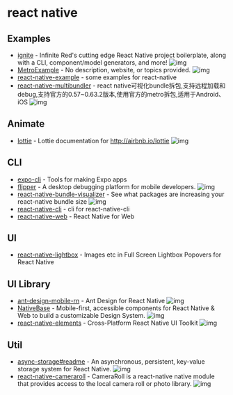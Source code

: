 # react native


## Examples

- [ignite](https://github.com/infinitered/ignite) - Infinite Red's cutting edge React Native project boilerplate, along with a CLI, component/model generators, and more! ![img](https://img.shields.io/github/stars/infinitered/ignite)
- [MetroExample](https://github.com/yxyhail/MetroExample) - No description, website, or topics provided. ![img](https://img.shields.io/github/stars/yxyhail/MetroExample)
- [react-native-example](https://github.com/FunnyLiu/react-native-example) - some examples for react-native
- [react-native-multibundler](https://github.com/smallnew/react-native-multibundler) - react native可视化bundle拆包,支持远程加载和debug,支持官方的0.57~0.63.2版本,使用官方的metro拆包,适用于Android、iOS ![img](https://img.shields.io/github/stars/smallnew/react-native-multibundler)


## Animate

- [lottie](https://github.com/airbnb/lottie) - Lottie documentation for <a href="http://airbnb.io/lottie" rel="nofollow">http://airbnb.io/lottie</a> ![img](https://img.shields.io/github/stars/airbnb/lottie)


## CLI

- [expo-cli](https://github.com/expo/expo-cli) - Tools for making Expo apps
- [flipper](https://github.com/facebook/flipper) - A desktop debugging platform for mobile developers. ![img](https://img.shields.io/github/stars/facebook/flipper)
- [react-native-bundle-visualizer](https://github.com/IjzerenHein/react-native-bundle-visualizer) - See what packages are increasing your react-native bundle size  ![img](https://img.shields.io/github/stars/IjzerenHein/react-native-bundle-visualizer)
- [react-native-cli](https://www.npmjs.com/package/react-native-cli) - cli for react-native-cli
- [react-native-web](https://github.com/necolas/react-native-web) - React Native for Web


## UI

- [react-native-lightbox](https://github.com/oblador/react-native-lightbox) - Images etc in Full Screen Lightbox Popovers for React Native


## UI Library

- [ant-design-mobile-rn](https://github.com/ant-design/ant-design-mobile-rn) - Ant Design for React Native ![img](https://img.shields.io/github/stars/ant-design/ant-design-mobile-rn)
- [NativeBase](https://github.com/GeekyAnts/NativeBase) - Mobile-first, accessible components for React Native &amp; Web to build a customizable Design System. ![img](https://img.shields.io/github/stars/GeekyAnts/NativeBase)
- [react-native-elements](https://github.com/react-native-elements/react-native-elements) - Cross-Platform React Native UI Toolkit ![img](https://img.shields.io/github/stars/react-native-elements/react-native-elements)


## Util

- [async-storage#readme](https://github.com/react-native-async-storage/async-storage#readme) - An asynchronous, persistent, key-value storage system for React Native. ![img](https://img.shields.io/github/stars/react-native-async-storage/async-storage#readme)
- [react-native-cameraroll](https://github.com/react-native-cameraroll/react-native-cameraroll) - CameraRoll is a react-native native module that provides access to the local camera roll or photo library. ![img](https://img.shields.io/github/stars/react-native-cameraroll/react-native-cameraroll)